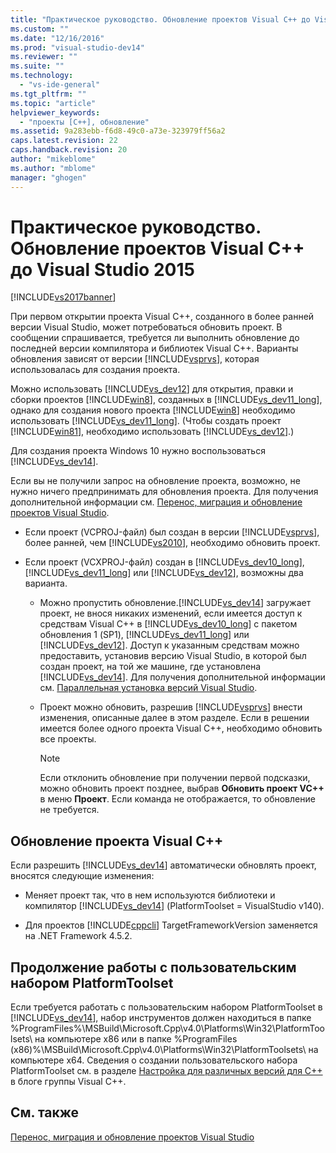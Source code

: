 ```yaml
---
title: "Практическое руководство. Обновление проектов Visual C++ до Visual Studio 2015 | Microsoft Docs"
ms.custom: ""
ms.date: "12/16/2016"
ms.prod: "visual-studio-dev14"
ms.reviewer: ""
ms.suite: ""
ms.technology: 
  - "vs-ide-general"
ms.tgt_pltfrm: ""
ms.topic: "article"
helpviewer_keywords: 
  - "проекты [C++], обновление"
ms.assetid: 9a283ebb-f6d8-49c0-a73e-323979ff56a2
caps.latest.revision: 22
caps.handback.revision: 20
author: "mikeblome"
ms.author: "mblome"
manager: "ghogen"
---
```

# Практическое руководство. Обновление проектов Visual C++ до Visual Studio 2015
[!INCLUDE[vs2017banner](../code-quality/includes/vs2017banner.md)]

При первом открытии проекта Visual C\+\+, созданного в более ранней версии Visual Studio, может потребоваться обновить проект. В сообщении спрашивается, требуется ли выполнить обновление до последней версии компилятора и библиотек Visual C\+\+. Варианты обновления зависят от версии [!INCLUDE[vsprvs](../code-quality/includes/vsprvs_md.md)], которая использовалась для создания проекта.  
  
 Можно использовать [!INCLUDE[vs_dev12](../data-tools/includes/vs_dev12_md.md)] для открытия, правки и сборки проектов [!INCLUDE[win8](../debugger/includes/win8_md.md)], созданных в [!INCLUDE[vs_dev11_long](../data-tools/includes/vs_dev11_long_md.md)], однако для создания нового проекта [!INCLUDE[win8](../debugger/includes/win8_md.md)] необходимо использовать [!INCLUDE[vs_dev11_long](../data-tools/includes/vs_dev11_long_md.md)]. \(Чтобы создать проект [!INCLUDE[win81](../debugger/includes/win81_md.md)], необходимо использовать [!INCLUDE[vs_dev12](../data-tools/includes/vs_dev12_md.md)].\)  
  
 Для создания проекта Windows 10 нужно воспользоваться [!INCLUDE[vs_dev14](../porting/includes/vs_dev14_md.md)].  
  
 Если вы не получили запрос на обновление проекта, возможно, не нужно ничего предпринимать для обновления проекта. Для получения дополнительной информации см. [Перенос, миграция и обновление проектов Visual Studio](../porting/porting-migrating-and-upgrading-visual-studio-projects.md).  
  
-   Если проект \(VCPROJ\-файл\) был создан в версии [!INCLUDE[vsprvs](../code-quality/includes/vsprvs_md.md)], более ранней, чем [!INCLUDE[vs2010](../modeling/includes/vs2010_md.md)], необходимо обновить проект.  
  
-   Если проект \(VCXPROJ\-файл\) создан в [!INCLUDE[vs_dev10_long](../code-quality/includes/vs_dev10_long_md.md)], [!INCLUDE[vs_dev11_long](../data-tools/includes/vs_dev11_long_md.md)] или [!INCLUDE[vs_dev12](../data-tools/includes/vs_dev12_md.md)], возможны два варианта.  
  
    -   Можно пропустить обновление.[!INCLUDE[vs_dev14](../porting/includes/vs_dev14_md.md)] загружает проект, не внося никаких изменений, если имеется доступ к средствам Visual C\+\+ в [!INCLUDE[vs_dev10_long](../code-quality/includes/vs_dev10_long_md.md)] с пакетом обновления 1 \(SP1\), [!INCLUDE[vs_dev11_long](../data-tools/includes/vs_dev11_long_md.md)] или [!INCLUDE[vs_dev12](../data-tools/includes/vs_dev12_md.md)]. Доступ к указанным средствам можно предоставить, установив версию Visual Studio, в которой был создан проект, на той же машине, где установлена [!INCLUDE[vs_dev14](../porting/includes/vs_dev14_md.md)]. Для получения дополнительной информации см. [Параллельная установка версий Visual Studio](../Topic/Installing%20Visual%20Studio%20Versions%20Side-by-Side.md).  
  
    -   Проект можно обновить, разрешив [!INCLUDE[vsprvs](../code-quality/includes/vsprvs_md.md)] внести изменения, описанные далее в этом разделе. Если в решении имеется более одного проекта Visual C\+\+, необходимо обновить все проекты.  
  
        > [!NOTE]
        >  Если отклонить обновление при получении первой подсказки, можно обновить проект позднее, выбрав **Обновить проект VC\+\+** в меню **Проект**. Если команда не отображается, то обновление не требуется.  
  
## Обновление проекта Visual C\+\+  
 Если разрешить [!INCLUDE[vs_dev14](../porting/includes/vs_dev14_md.md)] автоматически обновлять проект, вносятся следующие изменения:  
  
-   Меняет проект так, что в нем используются библиотеки и компилятор [!INCLUDE[vs_dev14](../porting/includes/vs_dev14_md.md)] \(PlatformToolset \= VisualStudio v140\).  
  
-   Для проектов [!INCLUDE[cppcli](../misc/includes/cppcli_md.md)] TargetFrameworkVersion заменяется на .NET Framework 4.5.2.  
  
## Продолжение работы с пользовательским набором PlatformToolset  
 Если требуется работать с пользовательским набором PlatformToolset в [!INCLUDE[vs_dev14](../porting/includes/vs_dev14_md.md)], набор инструментов должен находиться в папке %ProgramFiles%\\MSBuild\\Microsoft.Cpp\\v4.0\\Platforms\\Win32\\PlatformToolsets\\ на компьютере x86 или в папке %ProgramFiles \(x86\)%\\MSBuild\\Microsoft.Cpp\\v4.0\\Platforms\\Win32\\PlatformToolsets\\ на компьютере x64. Сведения о создании пользовательского набора PlatformToolset см. в разделе [Настройка для различных версий для C\+\+](http://go.microsoft.com/fwlink/?LinkId=248587) в блоге группы Visual C\+\+.  
  
## См. также  
 [Перенос, миграция и обновление проектов Visual Studio](../porting/porting-migrating-and-upgrading-visual-studio-projects.md)